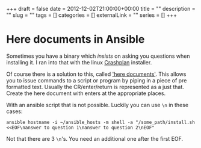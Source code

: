 +++ 
draft = false
date = 2012-12-02T21:00:00+00:00
title = ""
description = ""
slug = "" 
tags = []
categories = []
externalLink = ""
series = []
+++


Here documents in Ansible
=========================

Sometimes you have a binary which *insists* on asking you questions when
installing it. I ran into that with the linux
[Crashplan](http://crashplan.com/) installer.

Of course there is a solution to this, called ['here
documents'](https://en.wikipedia.org/wiki/Here_document). This allows
you to issue commands to a script or program by piping in a piece of pre
formatted text. Usually the CR/enter/return is represented as a just
that. Create the here document with enters at the appropriate places.

With an ansible script that is not possible. Luckily you can use `\n` in
these cases:

    ansible hostname -i ~/ansible_hosts -m shell -a "/some_path/install.sh <<EOF\nanswer to question 1\nanswer to question 2\nEOF"

Not that there are 3 `\n`'s. You need an additional one after the first
EOF.

